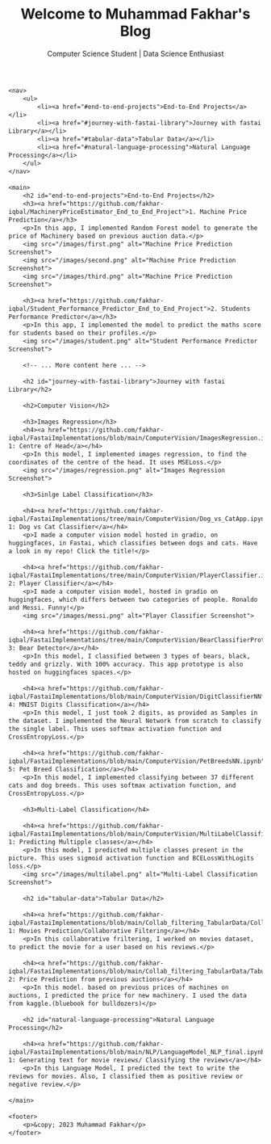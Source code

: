 
<html lang="en">
<head>
    <meta charset="UTF-8">
    <meta name="viewport" content="width=device-width, initial-scale=1.0">
    <link rel="stylesheet" href="/style.css">
    <title>Muhammad Fakhar's Blog</title>
</head>
<body>
    <header>
        <h1>Welcome to Muhammad Fakhar's Blog</h1>
        <p class="intro">Computer Science Student | Data Science Enthusiast</p>
    </header>

    <nav>
        <ul>
            <li><a href="#end-to-end-projects">End-to-End Projects</a></li>
            <li><a href="#journey-with-fastai-library">Journey with fastai Library</a></li>
            <li><a href="#tabular-data">Tabular Data</a></li>
            <li><a href="#natural-language-processing">Natural Language Processing</a></li>
        </ul>
    </nav>

    <main>
        <h2 id="end-to-end-projects">End-to-End Projects</h2>
        <h3><a href="https://github.com/fakhar-iqbal/MachineryPriceEstimator_End_to_End_Project">1. Machine Price Prediction</a></h3>
        <p>In this app, I implemented Random Forest model to generate the price of Machinery based on previous auction data.</p>
        <img src="/images/first.png" alt="Machine Price Prediction Screenshot">
        <img src="/images/second.png" alt="Machine Price Prediction Screenshot">
        <img src="/images/third.png" alt="Machine Price Prediction Screenshot">

        <h3><a href="https://github.com/fakhar-iqbal/Student_Performance_Predictor_End_to_End_Project">2. Students Performance Predictor</a></h3>
        <p>In this app, I implemented the model to predict the maths score for students based on their profiles.</p>
        <img src="/images/student.png" alt="Student Performance Predictor Screenshot">

        <!-- ... More content here ... -->

        <h2 id="journey-with-fastai-library">Journey with fastai Library</h2>

        <h2>Computer Vision</h2>

        <h3>Images Regression</h3>
        <h4><a href="https://github.com/fakhar-iqbal/FastaiImplementations/blob/main/ComputerVision/ImagesRegression.ipynb">Practice 1: Centre of Head</a></h4>
        <p>In this model, I implemented images regression, to find the coordinates of the centre of the head. It uses MSELoss.</p>
        <img src="/images/regression.png" alt="Images Regression Screenshot">

        <h3>Sinlge Label Classification</h3>

        <h4><a href="https://github.com/fakhar-iqbal/FastaiImplementations/tree/main/ComputerVision/Dog_vs_CatApp.ipynb">Practice 1: Dog vs Cat Classifier</a></h4>
        <p>I made a computer vision model hosted in gradio, on huggingfaces, in Fastai, which classifies between dogs and cats. Have a look in my repo! Click the title!</p>

        <h4><a href="https://github.com/fakhar-iqbal/FastaiImplementations/tree/main/ComputerVision/PlayerClassifier.ipynb">Practice 2: Player Classifier</a></h4>
        <p>I made a computer vision model, hosted in gradio on huggingfaces, which differs between two categories of people. Ronaldo and Messi. Funny!</p>
        <img src="/images/messi.png" alt="Player Classifier Screenshot">

        <h4><a href="https://github.com/fakhar-iqbal/FastaiImplementations/tree/main/ComputerVision/BearClassifierPrototype%20.ipynb">Practice 3: Bear Detector</a></h4>
        <p>In this model, I classified between 3 types of bears, black, teddy and grizzly. With 100% accuracy. This app prototype is also hosted on huggingfaces spaces.</p>

        <h4><a href="https://github.com/fakhar-iqbal/FastaiImplementations/blob/main/ComputerVision/DigitClassifierNNfromScratch.ipynb">Practice 4: MNIST Digits Classification</a></h4>
        <p>In this model, I just took 2 digits, as provided as Samples in the dataset. I implemented the Neural Network from scratch to classify the single label. This uses softmax activation function and CrossEntropyLoss.</p>

        <h4><a href="https://github.com/fakhar-iqbal/FastaiImplementations/blob/main/ComputerVision/PetBreedsNN.ipynb">Practice 5: Pet Breed Classification</a></h4>
        <p>In this model, I implemented classifying between 37 different cats and dog breeds. This uses softmax activation function, and CrossEntropyLoss.</p>

        <h3>Multi-Label Classification</h4>

        <h4><a href="https://github.com/fakhar-iqbal/FastaiImplementations/blob/main/ComputerVision/MultiLabelClassification.ipynb">Practice 1: Predicting Multipple classes</a></h4>
        <p>In this model, I predicted multiple classes present in the picture. This uses sigmoid activation function and BCELossWithLogits loss.</p>
        <img src="/images/multilabel.png" alt="Multi-Label Classification Screenshot">

        <h2 id="tabular-data">Tabular Data</h2>

        <h4><a href="https://github.com/fakhar-iqbal/FastaiImplementations/blob/main/Collab_filtering_TabularData/CollaborativeFiltering(onMovies).ipynb">Practice 1: Movies Prediction/Collaborative Filtering</a></h4>
        <p>In this collaborative friltering, I worked on movies dataset, to predict the movie for a user based on his reviews.</p>

        <h4><a href="https://github.com/fakhar-iqbal/FastaiImplementations/blob/main/Collab_filtering_TabularData/TabularDataModel.ipynb">Practice 2: Price Prediction from previous auctions</a></h4>
        <p>In this model. based on previous prices of machines on auctions, I predicted the price for new machinery. I used the data from kaggle.(bluebook for bulldozers)</p>

        <h2 id="natural-language-processing">Natural Language Processing</h2>

        <h4><a href="https://github.com/fakhar-iqbal/FastaiImplementations/blob/main/NLP/LanguageModel_NLP_final.ipynb">Practice 1: Generating text for movie reviews/ Classifying the reviews</a></h4>
        <p>In this Language Model, I predicted the text to write the reviews for movies. Also, I classified them as positive review or negative review.</p>

    </main>

    <footer>
        <p>&copy; 2023 Muhammad Fakhar</p>
    </footer>
</body>
</html>
